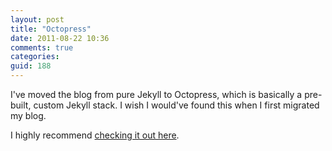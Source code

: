 ```yaml
---
layout: post
title: "Octopress"
date: 2011-08-22 10:36
comments: true
categories: 
guid: 188
---
```

I've moved the blog from pure Jekyll to Octopress, which is basically a pre-built, custom Jekyll stack. I wish I would've found this when I first migrated my blog.

I highly recommend [checking it out here](http://octopress.org).